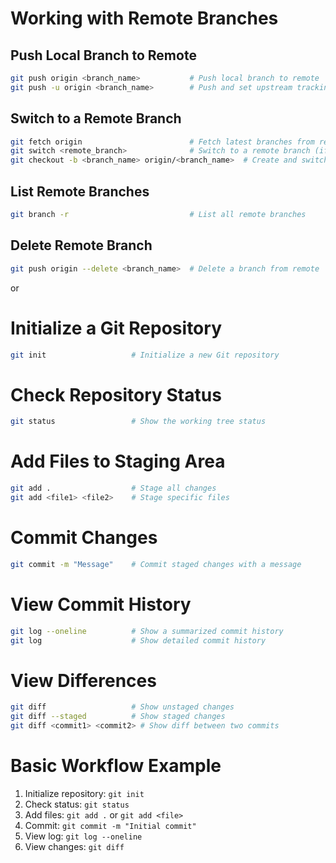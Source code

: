 # Working with Remote Branches

## Push Local Branch to Remote
```sh
git push origin <branch_name>           # Push local branch to remote
git push -u origin <branch_name>        # Push and set upstream tracking
```

## Switch to a Remote Branch
```sh
git fetch origin                        # Fetch latest branches from remote
git switch <remote_branch>              # Switch to a remote branch (if already tracked)
git checkout -b <branch_name> origin/<branch_name>  # Create and switch to a local branch tracking remote
```

## List Remote Branches
```sh
git branch -r                           # List all remote branches
```

## Delete Remote Branch
```sh
git push origin --delete <branch_name>  # Delete a branch from remote
```
or 

# Initialize a Git Repository
```sh
git init                   # Initialize a new Git repository
```

# Check Repository Status
```sh
git status                 # Show the working tree status
```

# Add Files to Staging Area
```sh
git add .                  # Stage all changes
git add <file1> <file2>    # Stage specific files
```

# Commit Changes
```sh
git commit -m "Message"    # Commit staged changes with a message
```

# View Commit History
```sh
git log --oneline          # Show a summarized commit history
git log                    # Show detailed commit history
```

# View Differences
```sh
git diff                   # Show unstaged changes
git diff --staged          # Show staged changes
git diff <commit1> <commit2> # Show diff between two commits
```

# Basic Workflow Example
1. Initialize repository: `git init`
2. Check status: `git status`
3. Add files: `git add .` or `git add <file>`
4. Commit: `git commit -m "Initial commit"`
5. View log: `git log --oneline`
6. View changes: `git diff`

